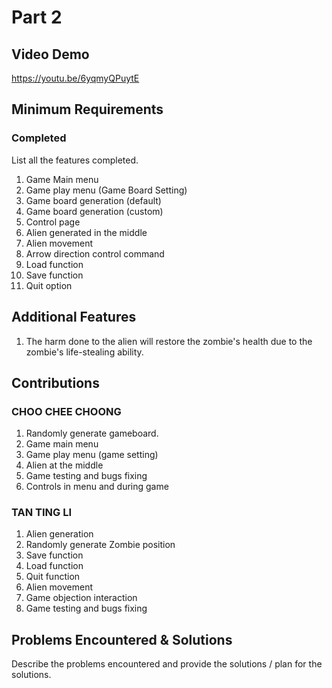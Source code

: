 # Part 2

## Video Demo
https://youtu.be/6yqmyQPuytE

## Minimum Requirements

### Completed

List all the features completed.

1. Game Main menu
2. Game play menu (Game Board Setting)
3. Game board generation (default)
4. Game board generation (custom)
5. Control page
6. Alien generated in the middle
7. Alien movement
8. Arrow direction control command
9. Load function
10. Save function
11. Quit option

## Additional Features
1. The harm done to the alien will restore the zombie's health due to the zombie's life-stealing ability.

## Contributions

### CHOO CHEE CHOONG

1. Randomly generate gameboard.
2. Game main menu
3. Game play menu (game setting)
4. Alien at the middle 
5. Game testing and bugs fixing
6. Controls in menu and during game

### TAN TING LI

1. Alien generation
2. Randomly generate Zombie position
3. Save function
4. Load function
5. Quit function
6. Alien movement
7. Game objection interaction
8. Game testing and bugs fixing

## Problems Encountered & Solutions

Describe the problems encountered and provide the solutions / plan for the solutions.
